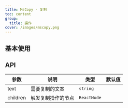 ```yaml
---
title: MsCopy - 复制
toc: content
group:
  title: 操作
cover: /images/mscopy.png
---
```


## 基本使用

<code src="./__demo__/base.tsx"></code>

## API

| 参数     | 说明               | 类型        | 默认值 |
| -------- | ------------------ | ----------- | ------ |
| text     | 需要复制的文案     | `string`    |        |
| children | 触发复制操作的节点 | `ReactNode` |        |
